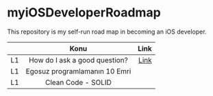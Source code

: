 # myiOSDeveloperRoadmap
This repository is my self-run road map in becoming an iOS developer.

|   | Konu   | Link  |
| --|:-------:| -----:|
| L1 | How do I ask a good question?  |  [Link](https://www.notion.so/japsa/How-do-I-ask-a-good-question-08c5a3de7bfb464181c8e842a2be5d8e?pvs=4)  |
| L1 | Egosuz programlamanın 10 Emri   |     |
| L1 | Clean Code - SOLID     |  |

